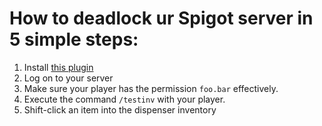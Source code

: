 # How to deadlock ur Spigot server in 5 simple steps:

1. Install [this plugin](https://github.com/Jannyboy11/SpigotInventoryBug/releases)
2. Log on to your server
3. Make sure your player has the permission `foo.bar` effectively.
4. Execute the command `/testinv` with your player.
5. Shift-click an item into the dispenser inventory
